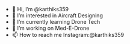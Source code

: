 - 👋 Hi, I’m @karthiks359
- 👀 I’m interested in Aircraft Designing
- 🌱 I’m currently learning Drone Tech
- 💞️ I’m working on Med-E-Drone
- 📫 How to reach me Instagram:@karthiks359

<!---
karthiks359/karthiks359 is a ✨ special ✨ repository because its `README.md` (this file) appears on your GitHub profile.
You can click the Preview link to take a look at your changes.
--->
